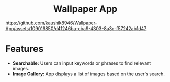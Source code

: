 <h1 align="center" id="title">Wallpaper App</h1>


https://github.com/kaushik8946/Wallpaper-App/assets/109019850/d41246ba-cba9-4303-8a3c-f57242ab1d47

# Features
- **Searchable:** Users can input keywords or phrases to find relevant images.
- **Image Gallery:** App displays a list of images based on the user's search.
